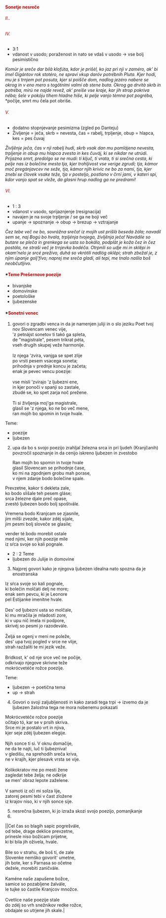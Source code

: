 #### <font color="#c00000">Sonetje nesreče</font>
###### <font color="#c00000">II..</font>

###### <font color="#c00000">IV.</font>
- 3:1
- vdanost v usodo; poraženost in nato se vdaš v usodo $\rightarrow$ vse bolj pesimistično

*Komùr je sreče dar bilà klofúta,*
*kdor je prišèl, ko jaz pri nji v zaméro,*
*ak’ bi imel Gigántov rok stotéro,*
*ne spravi vkup daróv potrébnih Pluta.*
*Kjer hodi, mu je s trnjem pot posuta,*
*kjer si poišče dom, nadlog jezéro*
*nabere se okrog in v eno mero*
*s togôtnimi valmí ob stene buta.*
*Okrog ga drvità skrb in potréba,*
*mirú ne najde revež, ak’ preiše*
*vse kraje, kar jih strop pokriva néba;*
*šele v pokóju tihem hladne hiše,*
*ki pelje vanjo tèmna pot pogréba,*
*počíje, smrt mu čela pot obriše.
###### <font color="#c00000">V.</font>
- dodatno stopnjevanje pesimizma (zgled po Danteju)
- Življenje = ječa,  skrb = nevesta, čas = rabelj, trpljenje, obup = hlapca, kes = pes čuvaj

*Življênje ječa, čas v nji rabelj hudi,*
*skrb vsak dan mu pomlájena nevesta,*
*trpljenje in obup mu hlapca zvesta*
*in kes čuváj, ki se nikdar ne utrúdi.*
*Prijazna smrt, predolgo se ne mudi:*
*ti ključ, ti vrata, ti si srečna cesta,*
*ki pelje nas iz bolečíne mesta*
*tja, kjer trohljivost vse verige zgrudi;*
*tja, kámor moč pregánjavcev ne seže,*
*tja, kámor njih krivic ne bo za nami,*
*tja, kjer znebí se človek vsake teže,*
*tja v posteljo, postlano v črni jami,*
*v kateri spi, kdor vanjo spat se vleže,*
*da glasni hrup nadlog ga ne predrami!*
###### *<font color="#c00000">VI.</font>*
- 1 : 3
- vdanost v usodo, sprijaznjenje (resignacija)
- navajen je na svoje trpljenje / se ga ne boji več
- upanje $\rightarrow$ spoznanje $\rightarrow$ obup $\rightarrow$ brezup $\rightarrow$ vztrajanje

*Čez tebe več ne bo, sovrážna sreča!*
*iz mojih ust prišlà beseda žála;*
*navadil sem se, naj Bogú bo hvala,*
*trpljénja tvojega, življênja ječa!*
*Navádile so butare se pleča*
*in grenkega se usta so bokála,*
*podplàt je koža čez in čez postála,*
*ne straši več je trnjevka bodéča.*
*Otrpnili so udje mi in sklêpi*
*in okam’nelo je srcé prežívo,*
*duhá so vkrótili nadlóg oklêpi;*
*strah zbežal je, z njim úpanje golj’fívo;*
*naprej me sreča gladi, ali tepi,*
*me tnalo našla boš neobčutljívo.*

#### *<font color="#c00000">Teme Prešernove poezije</font>
- bivanjske
- domovinske
- poetološke
- ljubezenske

#### *<font color="#c00000">Sonetni venec</font>
1. govori o zgradbi venca in da je namenjen juliji in o slo jeziku
Poet tvoj nov Slovencam venec vije,  <br>'z petnájst sonetov ti takó ga spleta,  <br>de "magistrale", pesem trikrat péta,  <br>vseh drugih skupej veže harmonije.<br><br>Iz njega 'zvira, vanjga se spet zlije  <br>po vrsti pesem vsacega soneta;  <br>prihodnja v prednje koncu je začeta;  <br>enak je pevec vencu poezije:<br><br>vse misli 'zvirajo 'z ljubezni ene,  <br>in kjer ponoči v spanji so zastale,  <br>zbudé se, ko spet zarja noč prežene.<br><br>Ti si življenja moj'ga magistrale,  <br>glasil se 'z njega, ko ne bo več mene,  <br>ran mojih bo spomin in tvoje hvale.

Teme:
- poezije
- ljubezen

2. upa da bo s svojo poezijo zrahljal železna srca in pri ljudeh (Kranjčanih) povzročil spoznanje in da cenijo iskreno ljubezen in zvestobo
   
   Ran mojih bo spomin in tvoje hvale  
glasil Slovencam se prihodnje čase,  
ko mi na zgodnjem grobu mah porase,  
v njem zdanje bodo bolečine spale.

Prevzetne, kakor ti dekleta zale,  
ko bodo slišale teh pesem gláse;  
srca železne djale preč opase,  
zvestó ljubezen bodo bolj spoštvále.

Vremena bodo Kranjcam se zjasnile,  
jim milši zvezde, kakor zdéj sijale,  
jim pesmi bolj sloveče se glasile;

vender té bodo morebit ostale  
med njimi, ker njih poezije mile  
iz sŕca svoje so kali pognale.

- 2 : 2
Teme
- ljubezen do Julije in domovine

3. Najprej govori kako je njegova ljubezen idealna nato spozna da je enostranska
   
Iz sŕca svoje so kali pognale,  <br>ki bolečin molčati delj ne more;  <br>enak sem pevcu, ki je Leonore  <br>pel Estijanke imenitne hvale.<br><br>Des' od ljubezni usta so molčale,  <br>ki mu mračila je mladosti zore,  <br>ki v upu nič imela ni podpore,  <br>skrivéj so pesmi jo razodevále.<br><br>Željá se ogenj v meni ne poleže,  <br>des' upa tvoj pogled v srce ne vlije,  <br>strah razžalíti te mi jezik veže.<br><br>Bridkost, k' od nje srce več ne počije,  <br>odkrivajo njegove skrivne teže  <br>mokrócvetéče rožce poezije.

Teme:
- ljubezen $\rightarrow$ poetična tema 
- up $\rightarrow$ strah

4. Govori o svoji zaljubljenosti in kako zaradi tega trpi $\rightarrow$ izvemo da je ljubezen žalostna tega ne mora nobenemu pokazati
   
Mokrócvetéče rožce poezije  <br>očitajo tó, kar se v prsih skriva.  <br>Srce mi je postalo vrt in njiva,  <br>kjer seje zdéj ljubezen elegije.<br><br>Njih sonce tí si. V oknu domačije,  <br>ne da te najti, luč ti ljubezniva!  <br>v gledišu, na sprehodih sreča kriva,  <br>ne v krajih, kjer plesavk vrsta se vije.<br><br>Kolikokratov me po mesti žene  <br>zagledat tebe želja; ne odkrije  <br>se men' obraz lepote zaželene.<br><br>V samoti iz oči mi solza lije,  <br>zatorej pesmi tebi v čast zložene  <br>iz krajov niso, ki v njih sonce sije.

5. nesrečna ljubezen, ki jo izraža skozi svojo poezijo, pomanjkanje
6. 

||Cel čas so blagih sapic pogrešvále,  <br>od tebe, drage deklice prevzetne,  <br>prinesle niso božicam prijetne,  <br>ki bi bila jih oživela, hvale.<br><br>Bile so v strahu, de boš tí, de zale  <br>Slovenke nemško govorít' umetne,  <br>jih bote, ker s Parnasa so očetne  <br>dežele, morebiti zaničvále.<br><br>Kaméne naše zapušene božce,  <br>samice so pozabljene žalvále,  <br>le tujke so častile Kranjcov množce.<br><br>Cvetlice naše poezije stale  <br>do zdéj so vrh snežnikov redke rožce,  <br>obdajale so utrjene jih skale.|